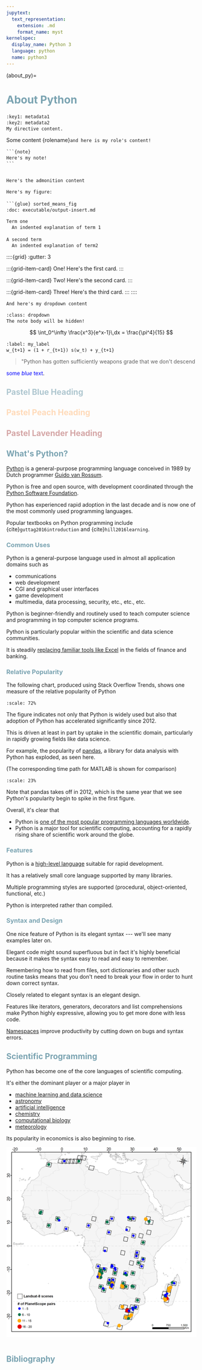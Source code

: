 ```yaml
---
jupytext:
  text_representation:
    extension: .md
    format_name: myst
kernelspec:
  display_name: Python 3
  language: python
  name: python3
---
```


<style>
  h1, h2, h3 {
    color: #7AA3B1; /* Replace with your desired color */
  }
</style>

(about_py)=

# About Python


```{directivename}
:key1: metadata1
:key2: metadata2
My directive content.
```

Some content {rolename}`and here is my role's content!`

````{margin}
```{note}
Here's my note!
```
````

```{warning}
```

```{admonition} Here's your admonition
Here's the admonition content
```

```{note}
Here's my figure:

```{glue} sorted_means_fig
:doc: executable/output-insert.md
```

```{glossary}
Term one
  An indented explanation of term 1

A second term
  An indented explanation of term2
```

::::{grid}
:gutter: 3

:::{grid-item-card} One!
Here's the first card.
:::

:::{grid-item-card} Two!
Here's the second card.
:::

:::{grid-item-card} Three!
Here's the third card.
:::
::::


```{dropdown} Here's my dropdown
And here's my dropdown content
```


```{note}
:class: dropdown
The note body will be hidden!
```

$$
  \int_0^\infty \frac{x^3}{e^x-1}\,dx = \frac{\pi^4}{15}
$$

```{math}
:label: my_label
w_{t+1} = (1 + r_{t+1}) s(w_t) + y_{t+1}
```

> \"Python has gotten sufficiently weapons grade that we don't descend


<span style="color:blue">some *blue* text</span>.

## <span style="color:#AEC6CF">Pastel Blue Heading</span>
## <span style="color:#FFDAB9">Pastel Peach Heading</span>
## <span style="color:#D4A5A5">Pastel Lavender Heading</span>




## What\'s Python?

[Python](https://www.python.org) is a general-purpose programming
language conceived in 1989 by Dutch programmer [Guido van
Rossum](https://en.wikipedia.org/wiki/Guido_van_Rossum).

Python is free and open source, with development coordinated through the
[Python Software Foundation](https://www.python.org/psf/).

Python has experienced rapid adoption in the last decade and is now one
of the most commonly used programming languages.

Popular textbooks on Python programming include {cite}`guttag2016introduction` and {cite}`hill2016learning`.

### Common Uses

Python is a general-purpose language used in almost all application domains
such as

-   communications
-   web development
-   CGI and graphical user interfaces
-   game development
-   multimedia, data processing, security, etc., etc., etc.

Python is beginner-friendly and routinely used to teach computer science and
programming in top computer science programs.

Python is particularly popular within the scientific and data science
communities.

It is steadily [replacing familiar tools like
Excel](https://news.efinancialcareers.com/us-en/3002556/python-replaced-excel-banking)
in the fields of finance and banking.

### Relative Popularity

The following chart, produced using Stack Overflow Trends, shows one
measure of the relative popularity of Python

```{figure} /_static/lecture_specific/about_py/python_vs_matlab.png
:scale: 72%
```

The figure indicates not only that Python is widely used but also that
adoption of Python has accelerated significantly since 2012.

This is driven at least in part by uptake in the scientific
domain, particularly in rapidly growing fields like data science.

For example, the popularity of [pandas](http://pandas.pydata.org/), a
library for data analysis with Python has exploded, as seen here.

(The corresponding time path for MATLAB is shown for comparison)

```{figure} /_static/lecture_specific/about_py/pandas_vs_matlab.png
:scale: 23%
```

Note that pandas takes off in 2012, which is the same year that we see
Python\'s popularity begin to spike in the first figure.

Overall, it\'s clear that

-   Python is [one of the most popular programming languages worldwide](http://spectrum.ieee.org/computing/software/the-2017-top-programming-languages).
-   Python is a major tool for scientific computing, accounting for a
    rapidly rising share of scientific work around the globe.

### Features

Python is a [high-level language](https://en.wikipedia.org/wiki/High-level_programming_language)
suitable for rapid development.

It has a relatively small core language supported by many libraries.

Multiple programming styles are supported (procedural, object-oriented, functional, etc.)

Python is interpreted rather than compiled.

### Syntax and Design

One nice feature of Python is its elegant syntax --- we\'ll see many
examples later on.

Elegant code might sound superfluous but in fact it\'s highly beneficial
because it makes the syntax easy to read and easy to remember.

Remembering how to read from files, sort dictionaries and other such
routine tasks means that you don\'t need to break your flow in order to
hunt down correct syntax.

Closely related to elegant syntax is an elegant design.

Features like iterators, generators, decorators and list comprehensions
make Python highly expressive, allowing you to get more done with less
code.

[Namespaces](https://en.wikipedia.org/wiki/Namespace) improve
productivity by cutting down on bugs and syntax errors.

## Scientific Programming

Python has become one of the core languages of scientific computing.

It\'s either the dominant player or a major player in

-   [machine learning and data science](http://scikit-learn.org/stable/)
-   [astronomy](http://www.astropy.org/)
-   [artificial intelligence](https://wiki.python.org/moin/PythonForArtificialIntelligence)
-   [chemistry](http://chemlab.github.io/chemlab/)
-   [computational biology](http://biopython.org/wiki/Main_Page)
-   [meteorology](https://pypi.org/project/meteorology/)

Its popularity in economics is also beginning to rise.


![Figure1](/_statics/lecture/a_about_python/Figure1.png)


```{tableofcontents}
```

## Bibliography

```{bibliography} ../_bibliography/references.bib
```
